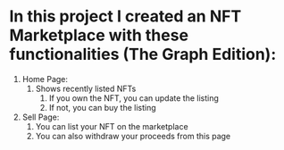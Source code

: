 # In this project I created an NFT Marketplace with these functionalities (The Graph Edition):
1. Home Page:
    1. Shows recently listed NFTs
        1. If you own the NFT, you can update the listing
        2. If not, you can buy the listing
2. Sell Page:
    1. You can list your NFT on the marketplace
    2. You can also withdraw your proceeds from this page



